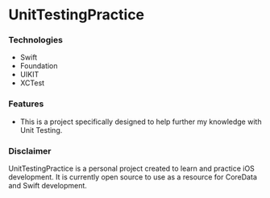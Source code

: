 # UnitTestingPractice

### Technologies
* Swift 
* Foundation
* UIKIT
* XCTest

### Features
* This is a project specifically designed to help further my knowledge with Unit Testing. 

### Disclaimer
UnitTestingPractice is a personal project created to learn and practice iOS development. It is currently open source to use as a resource for CoreData and Swift development.
